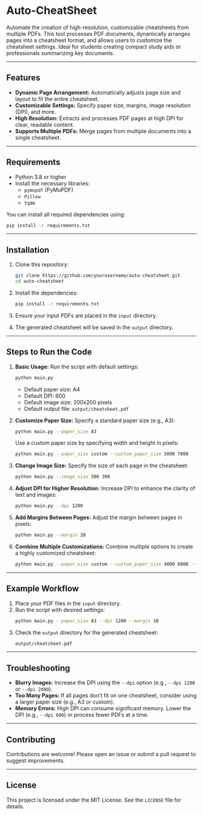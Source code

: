 # Auto-CheatSheet

Automate the creation of high-resolution, customizable cheatsheets from multiple PDFs. This tool processes PDF documents, dynamically arranges pages into a cheatsheet format, and allows users to customize the cheatsheet settings. Ideal for students creating compact study aids or professionals summarizing key documents.

---

## Features
- **Dynamic Page Arrangement:** Automatically adjusts page size and layout to fit the entire cheatsheet.
- **Customizable Settings:** Specify paper size, margins, image resolution (DPI), and more.
- **High Resolution:** Extracts and processes PDF pages at high DPI for clear, readable content.
- **Supports Multiple PDFs:** Merge pages from multiple documents into a single cheatsheet.

---

## Requirements
- Python 3.8 or higher
- Install the necessary libraries:
  - `pymupdf` (PyMuPDF)
  - `Pillow`
  - `tqdm`

You can install all required dependencies using:
```bash
pip install -r requirements.txt
```

---

## Installation
1. Clone this repository:
   ```bash
   git clone https://github.com/yourusername/auto-cheatsheet.git
   cd auto-cheatsheet
   ```

2. Install the dependencies:
   ```bash
   pip install -r requirements.txt
   ```

3. Ensure your input PDFs are placed in the `input` directory.

4. The generated cheatsheet will be saved in the `output` directory.

---

## Steps to Run the Code

1. **Basic Usage:**
   Run the script with default settings:
   ```bash
   python main.py
   ```
   - Default paper size: A4
   - Default DPI: 600
   - Default image size: 200x200 pixels
   - Default output file: `output/cheatsheet.pdf`

2. **Customize Paper Size:**
   Specify a standard paper size (e.g., A3):
   ```bash
   python main.py --paper_size A3
   ```

   Use a custom paper size by specifying width and height in pixels:
   ```bash
   python main.py --paper_size custom --custom_paper_size 5000 7000
   ```

3. **Change Image Size:**
   Specify the size of each page in the cheatsheet:
   ```bash
   python main.py --image_size 300 300
   ```

4. **Adjust DPI for Higher Resolution:**
   Increase DPI to enhance the clarity of text and images:
   ```bash
   python main.py --dpi 1200
   ```

5. **Add Margins Between Pages:**
   Adjust the margin between pages in pixels:
   ```bash
   python main.py --margin 20
   ```

6. **Combine Multiple Customizations:**
   Combine multiple options to create a highly customized cheatsheet:
   ```bash
   python main.py --paper_size custom --custom_paper_size 4000 6000 --image_size 250 250 --dpi 1200 --margin 15
   ```

---

## Example Workflow
1. Place your PDF files in the `input` directory.
2. Run the script with desired settings:
   ```bash
   python main.py --paper_size A3 --dpi 1200 --margin 10
   ```
3. Check the `output` directory for the generated cheatsheet:
   ```bash
   output/cheatsheet.pdf
   ```

---

## Troubleshooting
- **Blurry Images:**
  Increase the DPI using the `--dpi` option (e.g., `--dpi 1200` or `--dpi 2000`).
- **Too Many Pages:**
  If all pages don’t fit on one cheatsheet, consider using a larger paper size (e.g., A3 or custom).
- **Memory Errors:**
  High DPI can consume significant memory. Lower the DPI (e.g., `--dpi 600`) or process fewer PDFs at a time.

---

## Contributing
Contributions are welcome! Please open an issue or submit a pull request to suggest improvements.

---

## License
This project is licensed under the MIT License. See the `LICENSE` file for details.
